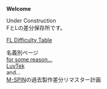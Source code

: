__Welcome__

Under Construction  
FとLの差分保存所です。

[FL Difficulty Table](table/)   

名義別ページ  
[for some reason...](fsrs/)  
[LuvTek](luvtek/)  
and...  
[M-SPIN](M-SPIN/)の過去製作差分リマスター計画
